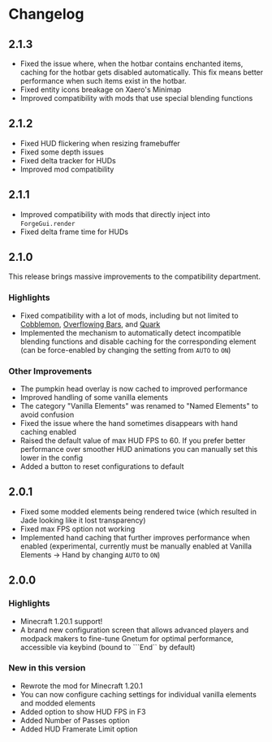 # Changelog

## 2.1.3

- Fixed the issue where, when the hotbar contains enchanted items, caching for the hotbar gets disabled automatically. This fix means better performance when such items exist in the hotbar.
- Fixed entity icons breakage on Xaero's Minimap
- Improved compatibility with mods that use special blending functions

## 2.1.2

- Fixed HUD flickering when resizing framebuffer
- Fixed some depth issues
- Fixed delta tracker for HUDs
- Improved mod compatibility

## 2.1.1

- Improved compatibility with mods that directly inject into ```ForgeGui.render```
- Fixed delta frame time for HUDs

## 2.1.0

This release brings massive improvements to the compatibility department.

### Highlights

- Fixed compatibility with a lot of mods, including but not limited to [Cobblemon](https://www.curseforge.com/minecraft/mc-mods/cobblemon), [Overflowing Bars](https://www.curseforge.com/minecraft/mc-mods/overflowing-bars), and [Quark](https://www.curseforge.com/minecraft/mc-mods/quark)
- Implemented the mechanism to automatically detect incompatible blending functions and disable caching for the corresponding element (can be force-enabled by changing the setting from ```AUTO``` to ```ON```)

### Other Improvements

- The pumpkin head overlay is now cached to improved performance
- Improved handling of some vanilla elements
- The category "Vanilla Elements" was renamed to "Named Elements" to avoid confusion
- Fixed the issue where the hand sometimes disappears with hand caching enabled
- Raised the default value of max HUD FPS to 60. If you prefer better performance over smoother HUD animations you can manually set this lower in the config
- Added a button to reset configurations to default

## 2.0.1

- Fixed some modded elements being rendered twice (which resulted in Jade looking like it lost transparency)
- Fixed max FPS option not working
- Implemented hand caching that further improves performance when enabled (experimental, currently must be manually enabled at Vanilla Elements -> Hand by changing ```AUTO``` to ```ON```)

## 2.0.0

### Highlights

- Minecraft 1.20.1 support!
- A brand new configuration screen that allows advanced players and modpack makers to fine-tune Gnetum for optimal performance, accessible via keybind (bound to ```End`` by default)

### New in this version

- Rewrote the mod for Minecraft 1.20.1
- You can now configure caching settings for individual vanilla elements and modded elements
- Added option to show HUD FPS in F3
- Added Number of Passes option
- Added HUD Framerate Limit option